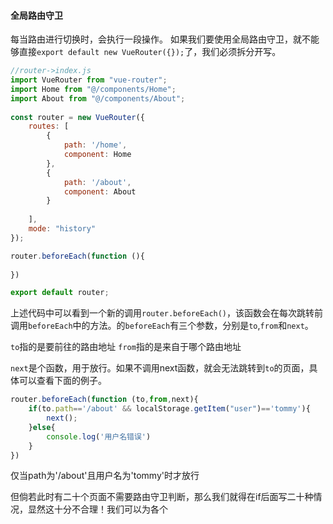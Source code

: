 #### 全局路由守卫
每当路由进行切换时，会执行一段操作。
如果我们要使用全局路由守卫，就不能够直接`export default new VueRouter({});`了，我们必须拆分开写。

```js
//router->index.js
import VueRouter from "vue-router";  
import Home from "@/components/Home";  
import About from "@/components/About";  
  
const router = new VueRouter({  
    routes: [  
        {  
            path: '/home',  
			component: Home  
		},  
		{  
            path: '/about',  
			component: About  
		}  
    
	],  
	mode: "history"  
});

router.beforeEach(function (){  
      
})

export default router;
```

上述代码中可以看到一个新的调用`router.beforeEach()`，该函数会在每次跳转前调用`beforeEach`中的方法。的`beforeEach`有三个参数，分别是`to`,`from`和`next`。

`to`指的是要前往的路由地址
`from`指的是来自于哪个路由地址

`next`是个函数，用于放行。如果不调用next函数，就会无法跳转到`to`的页面，具体可以查看下面的例子。

```js
router.beforeEach(function (to,from,next){  
    if(to.path=='/about' && localStorage.getItem("user")=='tommy'){  
        next();  
	}else{  
        console.log('用户名错误')  
    }  
})
```
仅当path为'/about'且用户名为'tommy'时才放行

但倘若此时有二十个页面不需要路由守卫判断，那么我们就得在if后面写二十种情况，显然这十分不合理！我们可以为各个